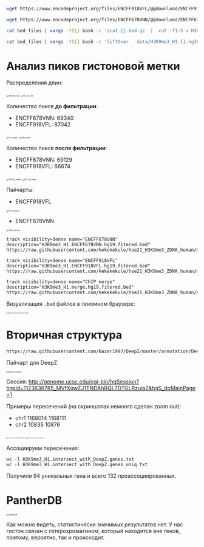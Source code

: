 ```bash
wget https://www.encodeproject.org/files/ENCFF918VFL/@@download/ENCFF918VFL.bed.gz

wget https://www.encodeproject.org/files/ENCFF678VNN/@@download/ENCFF678VNN.bed.gz

cat bed_files | xargs -tI{} bash -c 'zcat {}.bed.gz  |  cut -f1-5 > H3K9me3_H1.{}.hg38.bed'

cat bed_files | xargs -tI{} bash -c 'liftOver   data/H3K9me3_H1.{}.hg38.bed   hg38ToHg19.over.chain.gz   H3K9me3_H1.{}.hg19.bed   H3K9me3_H1.{}.unmapped.bed'
```

# Анализ пиков гистоновой метки

Распределения длин:

<img src="./png/VNN_len_hist.png" alt="VNN_len_hist" style="zoom: 33%;" />

<img src="./png/VFL_len_hist.png" alt="VFL_len_hist" style="zoom:33%;" />



Количество пиков **до фильтрации**:

* ENCFF678VNN: 69340
* ENCFF918VFL: 87042

<img src="./png/VFL_peaks.png" alt="VFL_peaks" style="zoom:33%;" />

<img src="./png/VNN_peaks.png" alt="VNN_peaks" style="zoom:33%;" />

Количество пиков **после фильтрации**:

* ENCFF678VNN: 69129
* ENCFF918VFL: 86674

<img src="./png/VNN_filt_peaks.png" alt="VNN_filt_peaks" style="zoom:33%;" />

<img src="./png/VFL_filt_peaks.png" alt="VFL_filt_peaks" style="zoom:33%;" />



Пайчарты:

* ENCFF918VFL

<img src="./png/VFL_piechart.png" alt="VFL_piechart" style="zoom:33%;" />

* ENCFF678VNN

<img src="./png/VNN_piechart.png" alt="VNN_piechart" style="zoom:33%;" />

```
track visibility=dense name="ENCFF678VNN"  description="H3K9me3_H1.ENCFF678VNN.hg19.fitered.bed"
https://raw.githubusercontent.com/kekekekule/hse21_H3K9me3_ZDNA_human/master/data/H3K9me3_H1.ENCFF678VNN.hg19.filtered.bed

track visibility=dense name="ENCFF918VFL"  description="H3K9me3_H1.ENCFF918VFL.hg19.fitered.bed"
https://raw.githubusercontent.com/kekekekule/hse21_H3K9me3_ZDNA_human/master/data/H3K9me3_H1.ENCFF918VFL.hg19.filtered.bed

track visibility=dense name="ChIP_merge"  description="H3K9me3_H1.merge.hg19.fitered.bed"
https://raw.githubusercontent.com/kekekekule/hse21_H3K9me3_ZDNA_human/master/data/H3K9me3_H1.merge.hg19.bed
```



Визуализация `.bed` файлов в геномном браузере:

<img src="./png/genome_browser_custom_tracks.png" alt="genome_browser_custom_tracks" style="zoom: 25%;" />



# Вторичная структура

```
https://raw.githubusercontent.com/Nazar1997/DeepZ/master/annotation/DeepZ.bed
```

Пайчарт для DeepZ:

<img src="./png/DeepZ_piechart.png" alt="DeepZ_piechart" style="zoom:33%;" />



Сессия: http://genome.ucsc.edu/cgi-bin/hgSession?hgsid=1123636785_MVfXqwZJ1TNDAhRQL7DTGLRzuia2&hgS_doMainPage=1

Примеры пересечений (на скриншотах немного сделан zoom out):

* chr1	1168014	1168111
* chr2	10835	10876

<img src="./png/intersection_with_DeepZ_2.png" alt="intersection_with_DeepZ_2" style="zoom: 25%;" />

<img src="./png/intersection_with_DeepZ_1.png" alt="intersection_with_DeepZ_1" style="zoom:25%;" />



Ассоциируем пересечения:

```
wc -l H3K9me3_H1.intersect_with_DeepZ.genes.txt
wc -l H3K9me3_H1.intersect_with_DeepZ.genes_uniq.txt
```

Получили 94 уникальных гена и всего 132 проассоциированных.



# PantherDB

<img src="./png/pantherDB.png" alt="pantherDB" style="zoom:33%;" />

Как можно видеть, статистически значимых результатов нет. У нас гистон связан с гетерохроматином, который находится вне генов, поэтому, вероятно, так и происходит.
